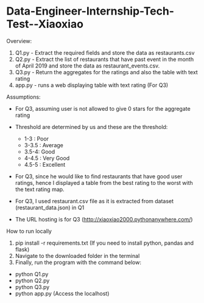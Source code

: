 # Data-Engineer-Internship-Tech-Test--Xiaoxiao

Overview: 

1) Q1.py - Extract the required fields and store the data as restaurants.csv
2) Q2.py - Extract the list of restaurants that have past event in the month of April 2019 and store the data as restaurant_events.csv.
3) Q3.py - Return the aggregates for the ratings and also the table with text rating
4) app.py - runs a web displaying table with text rating (For Q3)


Assumptions: 

- For Q3, assuming user is not allowed to give 0 stars for the aggregate rating
- Threshold are determined by us and these are the threshold: 
  - 1-3 : Poor 
  - 3-3.5 : Average
  - 3.5-4: Good 
  - 4-4.5 : Very Good 
  - 4.5-5 : Excellent

- For Q3, since he would like to find restaurants that have good user ratings, hence I displayed a table from the best rating to the worst with the text rating map.
- For Q3, I used restaurant.csv file as it is extracted from dataset (restaurant_data.json) in Q1
- The URL hosting is for Q3 (http://xiaoxiao2000.pythonanywhere.com/)

How to run locally 
1) pip install -r requirements.txt  (If you need to install python, pandas and flask)
2) Navigate to the downloaded folder in the terminal 
3) Finally, run the program with the command below: 
- python Q1.py
- python Q2.py
- python Q3.py
- python app.py (Access the localhost)



